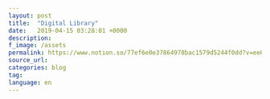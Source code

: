 ```yaml
---
layout: post
title:  "Digital Library"
date:   2019-04-15 03:28:01 +0000
description:
f_image: /assets
permalink: https://www.notion.so/77ef6e0e37864978bac1579d5244f0dd?v=ee641017f2414100a76fb5011db65252
source_url:
categories: blog
tag:
language: en
---
```

